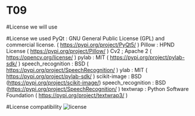 # T09
#License we will use

#License we used
PyQt : GNU General Public License (GPL) and commercial license. ( https://pypi.org/project/PyQt5/ )
Pillow : HPND License ( https://pypi.org/project/Pillow/ )
Cv2 ;  Apache 2 ( https://opencv.org/license/ )
pylab : MIT ( https://pypi.org/project/pylab-sdk/ )
speech_recognition : BSD ( https://pypi.org/project/SpeechRecognition/ )
ylab : MIT ( https://pypi.org/project/pylab-sdk/ )
scikit-image : BSD (https://pypi.org/project/scikit-image/)
speech_recognition : BSD (https://pypi.org/project/SpeechRecognition/ )
textwrap : Python Software Foundation ( https://pypi.org/project/textwrap3/ )

#License compatibility
![license](https://user-images.githubusercontent.com/88334213/146419351-41d48d50-a106-4e73-9e15-0432d37e6dc0.jpg)
